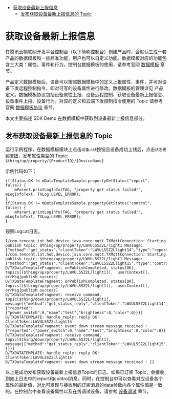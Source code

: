 * [获取设备最新上报信息](#获取设备最新上报信息)
  * [发布获取设备最新上报信息的 Topic ](#发布获取设备最新上报信息的-Topic)

# 获取设备最新上报信息

在腾讯云物联网开发平台控制台（以下简称控制台）创建产品时，会默认生成一套产品的数据模板和一些标准功能，用户也可以自定义功能。数据模板对应的功能包含三大类：属性，事件和行为。控制台数据模板的使用，请参考官网 [数据模板](https://cloud.tencent.com/document/product/1081/44921) 章节。

产品定义数据模板后，设备可以按照数据模板中的定义上报属性、事件，并可对设备下发远程控制指令，即对可写的设备属性进行修改。数据模板的管理详见 产品定义。数据模板协议包括设备属性上报、设备远程控制、获取设备最新上报信息、设备事件上报、设备行为。对应的定义和云端下发控制指令使用的 Topic 请参考官网 [数据模板协议](https://cloud.tencent.com/document/product/1081/34916) 章节。

本文主要描述 SDK Demo 在数据模板中获取到设备最新上报信息部分。

## 发布获取设备最新上报信息的 Topic 

运行示例程序，在数据模板模块上点击`设备上线`按钮且设备成功上线后，点击`状态更新`按钮，发布属性类型的 Topic:
`$thing/up/property/{ProductID}/{DeviceName}`

示例代码如下：
```
if(Status.OK != mDataTemplateSample.propertyGetStatus("report", false)) {
    mParent.printLogInfo(TAG, "property get status failed!", mLogInfoText, TXLog.LEVEL_ERROR);
}
if(Status.OK != mDataTemplateSample.propertyGetStatus("control", false)) {
    mParent.printLogInfo(TAG, "property get status failed!", mLogInfoText, TXLog.LEVEL_ERROR);
}
```

观察Logcat日志。
```
I/com.tencent.iot.hub.device.java.core.mqtt.TXMqttConnection: Starting publish topic: $thing/up/property/LWVUL5SZ2L/light1 Message: {"method":"get_status","clientToken":"LWVUL5SZ2Llight14","type":"report","showmeta":0}
I/com.tencent.iot.hub.device.java.core.mqtt.TXMqttConnection: Starting publish topic: $thing/up/property/LWVUL5SZ2L/light1 Message: {"method":"get_status","clientToken":"LWVUL5SZ2Llight15","type":"control","showmeta":0}
D/TXDataTemplateFragment: onPublishCompleted, status[OK], topics[[$thing/up/property/LWVUL5SZ2L/light1]],  userContext[], errMsg[publish success]
D/TXDataTemplateFragment: onPublishCompleted, status[OK], topics[[$thing/up/property/LWVUL5SZ2L/light1]],  userContext[], errMsg[publish success]
D/TXDataTemplateFragment: receive command, topic[$thing/down/property/LWVUL5SZ2L/light1], message[{"method":"get_status_reply","clientToken":"LWVUL5SZ2Llight14","code":0,"status":"success","type":"report","data":{"reported":{"power_switch":0,"name":"test","brightness":0,"color":0}}}]
D/TXDATATEMPLATE: handle_reply: reply OK! ClientToken:LWVUL5SZ2Llight14
D/TXDataTemplateFragment: event down stream message received : {"reported":{"power_switch":0,"name":"test","brightness":0,"color":0}}
D/TXDataTemplateFragment: receive command, topic[$thing/down/property/LWVUL5SZ2L/light1], message[{"method":"get_status_reply","clientToken":"LWVUL5SZ2Llight15","code":0,"status":"success","type":"control","data":{}}]
D/TXDATATEMPLATE: handle_reply: reply OK! ClientToken:LWVUL5SZ2Llight15
D/TXDataTemplateFragment: event down stream message received : {}
```
以上是成功发布获取设备最新上报信息Topic的日志。如果已订阅 Topic，会接收到如上日志中的report和control消息。同时，在控制台中可以查看对应设备各个属性的最新值，对比可发现与接收到的订阅消息的data参数内各个属性值是一致的。在控制台中查看设备属性以及在线调试设备，请参考 [设备调试](https://cloud.tencent.com/document/product/1081/34741) 章节。

